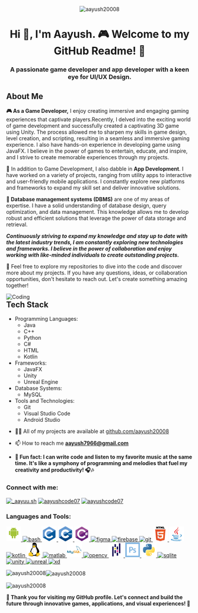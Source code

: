 <!-- ![Header](./github-header-image-name.png) -->
<!-- ![MasterHead](https://1.bp.blogspot.com/-7A4WynwLsMw/XbBpCXG8fHI/AAAAAAAAMt4/uOa1bpLskYgrwGbllhSu2SDj_Mig8SXJQCLcBGAsYHQ/s1600/2000_600px.gif) -->
<p align="center"> <img src="https://komarev.com/ghpvc/?username=aayush20008&label=Profile%20views&color=0e75b6&style=flat" alt="aayush20008" /> </p>
<h1 align="center">Hi 👋, I'm Aayush. 🎮 Welcome to my GitHub Readme! 🚀 </h1>

<h3 align="center"> A passionate game developer and app developer with a keen eye for UI/UX Design.</h3>
<h2>About Me</h2>

<p>
  <strong>🎮 As a Game Developer,</strong> I enjoy creating immersive and engaging gaming experiences that captivate players.Recently, I delved into the exciting world of game development and successfully created a captivating 3D game using Unity. The process allowed me to sharpen my skills in game design, level creation, and scripting, resulting in a seamless and immersive gaming experience. I also have hands-on experience in developing game using JavaFX. I believe in the power of games to entertain, educate, and inspire, and I strive to create memorable experiences through my projects.
</p>

<p>
  📱 In addition to Game Development, I also dabble in <strong>App Development</strong>. I have worked on a variety of projects, ranging from utility apps to interactive and user-friendly mobile applications. I constantly explore new platforms and frameworks to expand my skill set and deliver innovative solutions.
</p>

<p>
  <strong>💾 Database management systems (DBMS)</strong> are one of my areas of expertise. I have a solid understanding of database design, query optimization, and data management. This knowledge allows me to develop robust and efficient solutions that leverage the power of data storage and retrieval.
</p>

<b><p><i>Continuously striving to expand my knowledge and stay up to date with the latest industry trends, I am constantly exploring new technologies and frameworks. I believe in the power of collaboration and enjoy working with like-minded individuals to create outstanding projects.</i></p></b>
<p>  🔗 Feel free to explore my repositories to dive into the code and discover more about my projects. If you have any questions, ideas, or collaboration opportunities, don't hesitate to reach out. Let's create something amazing together! </p>

<img align="right" alt="Coding" width="615" src="https://camo.githubusercontent.com/c1dcb74cc1c1835b1d716f5051499a2814c683c806b15f04b0eba492863703e9/68747470733a2f2f63646e2e6472696262626c652e636f6d2f75736572732f3733303730332f73637265656e73686f74732f363538313234332f6176656e746f2e676966"/>

<h2>Tech Stack</h2>
<ul>
  <li>Programming Languages:
    <ul>
      <li>Java</li>
      <li>C++</li>
      <li>Python</li>
      <li>C#</li>
      <li>HTML</li>
      <li>Kotlin</li>
    </ul>
  </li>
  <li>Frameworks:
    <ul>
      <li>JavaFX</li>
      <li>Unity</li>
      <li>Unreal Engine</li>
    </ul>
  </li>
  <li>Database Systems:
    <ul>
      <li>MySQL</li>
    </ul>
  </li>
  <li>Tools and Technologies:
    <ul>
      <li>Git</li>
      <li>Visual Studio Code</li>
      <li>Android Studio</li>
    </ul>
  </li>
</ul>

- 👨‍💻 All of my projects are available at [github.com/aayush20008](github.com/aayush20008)

- 📫 How to reach me **aayush7966@gmail.com**

- **🌌 Fun fact: I can write code and listen to my favorite music at the same time. It's like a symphony of programming and melodies that fuel my creativity and productivity! 🎧🎶**

<h3 align="left">Connect with me:</h3>

<p align="left">
<a href="https://instagram.com/_aayuu.sh" target="blank"><img align="center" src="https://raw.githubusercontent.com/rahuldkjain/github-profile-readme-generator/master/src/images/icons/Social/instagram.svg" alt="_aayuu.sh" height="30" width="40" /></a>
<a href="https://www.leetcode.com/aayushcode07" target="blank"><img align="center" src="https://raw.githubusercontent.com/rahuldkjain/github-profile-readme-generator/master/src/images/icons/Social/leet-code.svg" alt="aayushcode07" height="30" width="40" /></a>
<a href="https://auth.geeksforgeeks.org/user/aayushcode07" target="blank"><img align="center" src="https://raw.githubusercontent.com/rahuldkjain/github-profile-readme-generator/master/src/images/icons/Social/geeks-for-geeks.svg" alt="aayushcode07" height="30" width="40" /></a>
</p>

<h3 align="left">Languages and Tools:</h3>
<p align="left"> <a href="https://developer.android.com" target="_blank" rel="noreferrer"> <img src="https://raw.githubusercontent.com/devicons/devicon/master/icons/android/android-original-wordmark.svg" alt="android" width="40" height="40"/> </a> <a href="https://www.gnu.org/software/bash/" target="_blank" rel="noreferrer"> <img src="https://www.vectorlogo.zone/logos/gnu_bash/gnu_bash-icon.svg" alt="bash" width="40" height="40"/> </a> <a href="https://www.cprogramming.com/" target="_blank" rel="noreferrer"> <img src="https://raw.githubusercontent.com/devicons/devicon/master/icons/c/c-original.svg" alt="c" width="40" height="40"/> </a> <a href="https://www.w3schools.com/cpp/" target="_blank" rel="noreferrer"> <img src="https://raw.githubusercontent.com/devicons/devicon/master/icons/cplusplus/cplusplus-original.svg" alt="cplusplus" width="40" height="40"/> </a> <a href="https://www.w3schools.com/cs/" target="_blank" rel="noreferrer"> <img src="https://raw.githubusercontent.com/devicons/devicon/master/icons/csharp/csharp-original.svg" alt="csharp" width="40" height="40"/> </a> <a href="https://www.figma.com/" target="_blank" rel="noreferrer"> <img src="https://www.vectorlogo.zone/logos/figma/figma-icon.svg" alt="figma" width="40" height="40"/> </a> <a href="https://firebase.google.com/" target="_blank" rel="noreferrer"> <img src="https://www.vectorlogo.zone/logos/firebase/firebase-icon.svg" alt="firebase" width="40" height="40"/> </a> <a href="https://git-scm.com/" target="_blank" rel="noreferrer"> <img src="https://www.vectorlogo.zone/logos/git-scm/git-scm-icon.svg" alt="git" width="40" height="40"/> </a> <a href="https://www.w3.org/html/" target="_blank" rel="noreferrer"> <img src="https://raw.githubusercontent.com/devicons/devicon/master/icons/html5/html5-original-wordmark.svg" alt="html5" width="40" height="40"/> </a> <a href="https://www.java.com" target="_blank" rel="noreferrer"> <img src="https://raw.githubusercontent.com/devicons/devicon/master/icons/java/java-original.svg" alt="java" width="40" height="40"/> </a> <a href="https://kotlinlang.org" target="_blank" rel="noreferrer"> <img src="https://www.vectorlogo.zone/logos/kotlinlang/kotlinlang-icon.svg" alt="kotlin" width="40" height="40"/> </a> <a href="https://www.linux.org/" target="_blank" rel="noreferrer"> <img src="https://raw.githubusercontent.com/devicons/devicon/master/icons/linux/linux-original.svg" alt="linux" width="40" height="40"/> </a> <a href="https://www.mathworks.com/" target="_blank" rel="noreferrer"> <img src="https://upload.wikimedia.org/wikipedia/commons/2/21/Matlab_Logo.png" alt="matlab" width="40" height="40"/> </a> <a href="https://www.mysql.com/" target="_blank" rel="noreferrer"> <img src="https://raw.githubusercontent.com/devicons/devicon/master/icons/mysql/mysql-original-wordmark.svg" alt="mysql" width="40" height="40"/> </a> <a href="https://opencv.org/" target="_blank" rel="noreferrer"> <img src="https://www.vectorlogo.zone/logos/opencv/opencv-icon.svg" alt="opencv" width="40" height="40"/> </a> <a href="https://pandas.pydata.org/" target="_blank" rel="noreferrer"> <img src="https://raw.githubusercontent.com/devicons/devicon/2ae2a900d2f041da66e950e4d48052658d850630/icons/pandas/pandas-original.svg" alt="pandas" width="40" height="40"/> </a> <a href="https://www.photoshop.com/en" target="_blank" rel="noreferrer"> <img src="https://raw.githubusercontent.com/devicons/devicon/master/icons/photoshop/photoshop-line.svg" alt="photoshop" width="40" height="40"/> </a> <a href="https://www.python.org" target="_blank" rel="noreferrer"> <img src="https://raw.githubusercontent.com/devicons/devicon/master/icons/python/python-original.svg" alt="python" width="40" height="40"/> </a> <a href="https://www.sqlite.org/" target="_blank" rel="noreferrer"> <img src="https://www.vectorlogo.zone/logos/sqlite/sqlite-icon.svg" alt="sqlite" width="40" height="40"/> </a> <a href="https://unity.com/" target="_blank" rel="noreferrer"> <img src="https://www.vectorlogo.zone/logos/unity3d/unity3d-icon.svg" alt="unity" width="40" height="40"/> </a> <a href="https://unrealengine.com/" target="_blank" rel="noreferrer"> <img src="https://raw.githubusercontent.com/kenangundogan/fontisto/036b7eca71aab1bef8e6a0518f7329f13ed62f6b/icons/svg/brand/unreal-engine.svg" alt="unreal" width="40" height="40"/> </a> <a href="https://www.adobe.com/products/xd.html" target="_blank" rel="noreferrer"> <img src="https://cdn.worldvectorlogo.com/logos/adobe-xd.svg" alt="xd" width="40" height="40"/> </a> </p>

<p><img align="left" src="https://github-readme-stats.vercel.app/api/top-langs?username=aayush20008&show_icons=true&locale=en&layout=default&theme=light" alt="aayush20008" /></p>

<p><img align="center" src="https://github-readme-streak-stats.herokuapp.com/?user=aayush20008&show_icons=true&locale=en&layout=default&theme=light" alt="aayush20008" /></p>
<p><img align="center" src="https://github-readme-stats.vercel.app/api?username=aayush20008&" alt="aayush20008" /></p>

<b>🌟 Thank you for visiting my GitHub profile. Let's connect and build the future through innovative games, applications, and visual experiences! 🚀</b>


